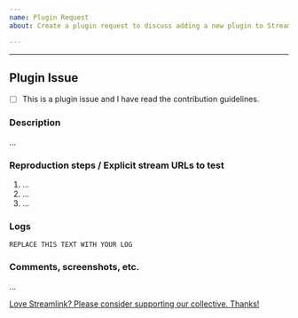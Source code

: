 ```yaml
---
name: Plugin Request
about: Create a plugin request to discuss adding a new plugin to Streamlink

---
```


<!--
Thanks for requesting a plugin!

Please ensure that your request meets the requirements (https://github.com/streamlink/streamlink/blob/master/CONTRIBUTING.md#plugin-requests) and does not fall within the categories we will not implement. Plugin requests which do not meet these requirements will be closed.

Please read the contribution guidelines (https://github.com/streamlink/streamlink/blob/master/CONTRIBUTING.md#contributing-to-streamlink) first!

Also check the list of open and closed plugin requests before making a new request! (https://github.com/streamlink/streamlink/issues?utf8=%E2%9C%93&q=is%3Aissue+label%3A%22plugin+request%22+)

Please fill out the following template. Be as detailed as possible.

Please see the text preview to avoid unnecessary formatting errors.
-->

----

## Plugin Issue

- [ ] This is a plugin issue and I have read the contribution guidelines. <!-- Replace the space with an x to check the box: [x] -->

### Description

<!-- Explain the plugin issue as clearly as you can. Which plugin is causing isuses? what exactly is the issue? Etc. -->

...

### Reproduction steps / Explicit stream URLs to test

<!-- How can we reproduce this? Please note the exact steps below using the list format supplied. If you need more steps please add them. -->

1. ...
2. ...
3. ...

### Logs

<!--
Logs are always required for a plugin issue, use `-l debug` [(help)](https://streamlink.github.io/cli.html#cmdoption-l)

Make sure to **remove username and password**

You can upload your logs to https://gist.github.com/ or_
-->

```
REPLACE THIS TEXT WITH YOUR LOG
```

### Comments, screenshots, etc.

...


[Love Streamlink? Please consider supporting our collective. Thanks!](https://opencollective.com/streamlink/donate)
